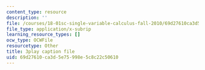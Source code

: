 ```yaml
---
content_type: resource
description: ''
file: /courses/18-01sc-single-variable-calculus-fall-2010/69d27610ca3d5e75998e5c8c22c50610_hjZhPczMkL4.vtt
file_type: application/x-subrip
learning_resource_types: []
ocw_type: OCWFile
resourcetype: Other
title: 3play caption file
uid: 69d27610-ca3d-5e75-998e-5c8c22c50610
---
```


